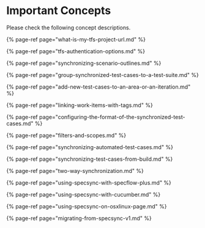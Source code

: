 # Important Concepts

Please check the following concept descriptions.

{% page-ref page="what-is-my-tfs-project-url.md" %}

{% page-ref page="tfs-authentication-options.md" %}

{% page-ref page="synchronizing-scenario-outlines.md" %}

{% page-ref page="group-synchronized-test-cases-to-a-test-suite.md" %}

{% page-ref page="add-new-test-cases-to-an-area-or-an-iteration.md" %}

{% page-ref page="linking-work-items-with-tags.md" %}

{% page-ref page="configuring-the-format-of-the-synchronized-test-cases.md" %}

{% page-ref page="filters-and-scopes.md" %}

{% page-ref page="synchronizing-automated-test-cases.md" %}

{% page-ref page="synchronizing-test-cases-from-build.md" %}

{% page-ref page="two-way-synchronization.md" %}

{% page-ref page="using-specsync-with-specflow-plus.md" %}

{% page-ref page="using-specsync-with-cucumber.md" %}

{% page-ref page="using-specsync-on-osxlinux-page.md" %}

{% page-ref page="migrating-from-specsync-v1.md" %}

